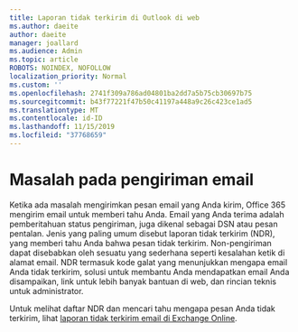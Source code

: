 ```yaml
---
title: Laporan tidak terkirim di Outlook di web
ms.author: daeite
author: daeite
manager: joallard
ms.audience: Admin
ms.topic: article
ROBOTS: NOINDEX, NOFOLLOW
localization_priority: Normal
ms.custom: ''
ms.openlocfilehash: 2741f309a786ad04801ba2dd7a5b75cb30697b75
ms.sourcegitcommit: b43f77221f47b50c41197a448a9c26c423ce1ad5
ms.translationtype: MT
ms.contentlocale: id-ID
ms.lasthandoff: 11/15/2019
ms.locfileid: "37768659"
---
```

# <a name="issues-with-email-delivery"></a>Masalah pada pengiriman email

Ketika ada masalah mengirimkan pesan email yang Anda kirim, Office 365 mengirim email untuk memberi tahu Anda. Email yang Anda terima adalah pemberitahuan status pengiriman, juga dikenal sebagai DSN atau pesan pentalan. Jenis yang paling umum disebut laporan tidak terkirim (NDR), yang memberi tahu Anda bahwa pesan tidak terkirim. Non-pengiriman dapat disebabkan oleh sesuatu yang sederhana seperti kesalahan ketik di alamat email. NDR termasuk kode galat yang menunjukkan mengapa email Anda tidak terkirim, solusi untuk membantu Anda mendapatkan email Anda disampaikan, link untuk lebih banyak bantuan di web, dan rincian teknis untuk administrator.

Untuk melihat daftar NDR dan mencari tahu mengapa pesan Anda tidak terkirim, lihat [laporan tidak terkirim email di Exchange Online](https://docs.microsoft.com/exchange/mail-flow-best-practices/non-delivery-reports-in-exchange-online/non-delivery-reports-in-exchange-online).